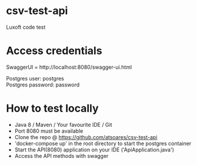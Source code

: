 # csv-test-api
Luxoft code test

# Access credentials
SwaggerUI = http://localhost:8080/swagger-ui.html

Postgres user: postgres  
Postgres password: password  

# How to test locally
- Java 8 / Maven / Your favourite IDE / Git
- Port 8080 must be available
- Clone the repo @ https://github.com/atsoares/csv-test-api
- 'docker-compose up' in the root directory to start the postgres container
- Start the API(8080) application on your IDE ('ApiApplication.java')
- Access the API methods with swagger
